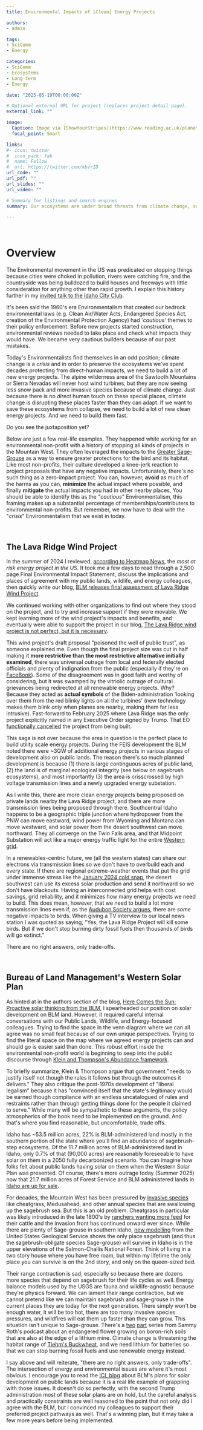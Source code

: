 ```yaml
---
title: Environmental Impacts of [Clean] Energy Projects

authors:
- admin

tags:
- SciComm
- Energy

categories:
- SciComm
- Ecosystems
- Long-term
- Energy

date: "2025-05-19T00:00:00Z"

# Optional external URL for project (replaces project detail page).
external_link: ""

image:
  Caption: Image via [ShowYourStripes](https://www.reading.ac.uk/planet/climate-resources/climate-stripes)
  focal_point: Smart

links:
#- icon: twitter
#  icon_pack: fab
#  name: Follow
#  url: https://twitter.com/kbvrID
url_code: ""
url_pdf: ""
url_slides: ""
url_video: ""

# Summary for listings and search engines
summary: Our ecosystems are under broad threats from climate change, so how should we deal with the acute physical impacts of new energy projects on the landscape?

---
```



<br>

# Overview

The Environmental movement in the US was predicated on stopping things because cities were choked in pollution, 
rivers were catching fire, and the countryside was being bulldozed to build houses and freeways with little 
consideration for anything other than rapid growth. I explain this history further in my [invited talk to the 
Idaho City Club](https://adriancgallo.com/project/clean_energy_future/). 

It's been said the 1960's era Environmentalism that created our bedrock environmental laws (e.g. Clean 
Air/Water Acts, Endangered Species Act, creation of the Environmental Protection Agency) had '*cautious*' themes 
to their policy enforcement. Before new projects started construction, environmental reviews needed to take place 
and check what impacts they would have. We became very cautious builders because of our past mistakes. 

Today's Environmentalists find themselves in an odd position; climate change is a *crisis* and in order to preserve 
the ecosystems we've spent decades protecting from direct-human impacts, we need to build a lot of new 
energy projects. The alpine wilderness area of the Sawtooth Mountains or Sierra Nevadas will never host wind turbines, but they are now seeing 
less snow pack and more invasive species because of climate change. Just because there is no *direct* human touch on these
special places, climate change is disrupting these places faster than they can adapt. If we want to save these ecosystems from
collapse, we need to build a lot of new clean energy projects. And we need to build them fast. 

Do you see the juxtaposition yet? 

Below are just a few real-life examples. They happened while working for an environmental non-profit with a history
of stopping all kinds of projects in the Mountain West. 
They often leveraged the impacts to the [Greater Sage-Grouse](https://www.audubon.org/field-guide/bird/greater-sage-grouse)
as a way to ensure greater protections for the bird and its habitat. 
Like most non-profits, their culture developed a knee-jerk reaction to project proposals that have any negative impacts. 
Unfortunately, there's no such thing as a zero-impact project. 
You can, however, **avoid** as much of the harms as you can, 
**minimize** the actual impact where possible, and finally **mitigate** the actual impacts you had in other nearby places, 
You should be able to identify this as the "*cautious*" Environmentalism, this framing makes up a substantial percentage 
of memberships/contributers to environmental non-profits. 
But remember, we now have to deal with the "*crisis*" Environmentalism that we exist in today. 


<Br>


## **The Lava Ridge Wind Project**
In the summer of 2024 I reviewed, [according to Heatmap News](https://heatmap.news/risk-index), 
the *most at risk energy project in the US*. It took me a few days to read through a 2,500 page Final Environmental 
Impact Statement, discuss the implications and places of agreement with my public lands, wildlife, and energy colleagues, 
then quickly write our blog, 
[BLM releases final assessment of Lava Ridge Wind Project](https://idahoconservation.org/blog/blm-releases-final-assessment-of-lava-ridge-wind-project/).

We continued working with other organizations to find out where they stood on the project, and to try and increase 
support if they were movable. We kept learning more of the wind project's impacts and benefits, 
and eventually were able to support the project in our blog, [The Lava Ridge wind project is not perfect, but it is necessary](https://idahoconservation.org/blog/the-lava-ridge-wind-project-is-not-perfect-but-it-is-necessary/).

This wind project's draft proposal "poisoned the well of public trust", as someone explained me. 
Even though the final project size was cut in half making it 
**more restrictive than the most restrictive alternative initially examined**, 
there was universal outrage from local and federally elected officials and plenty of indignation from the public 
(especially if they're on [FaceBook](https://www.facebook.com/groups/761309101717598/)). Some of the disagreement 
was in good faith and worthy of considering, but it was swamped by the vitriolic outrage of cultural 
grievances being redirected at all renewable energy projects. Why? Because they acted as **actual symbols** of 
the Biden-administration 'looking over them from the red blinky lights on all the turbines' (new 
technology makes them blink *only* when planes are nearby, making them far less intrusive). 
Fast-forward to February 2025 where Lava Ridge was the only project explicitly named in any Executive Order 
signed by Trump. That EO [functionally cancelled](https://idahocapitalsun.com/2025/01/22/president-trumps-executive-order-halts-lava-ridge-wind-project-in-idaho/) 
the project from being built.

This saga is not over because the area in question is the perfect place to build utility scale energy projects. During the FEIS
development the BLM noted there were ~3GW of additional energy projects in various stages of development also on public lands. The 
reason there's so much planned development is because (1) there is large continguous acres of public land, (2) the land is of marginal ecological integrity (see below 
on sagebrush ecosystems), and most importantly (3) the area is crisscrossed by high voltage transmission lines and a newly 
upgraded energy substation. 

As I write this, there are more clean energy projects being proposed on private lands nearby the Lava Ridge
project, and there are more transmission lines being proposed through there. Southcentral Idaho happens to be a geographic triple 
junction where hydropower from the PNW can move eastward, wind power from Wyoming and Montana can move westward, and solar power from the 
desert southwest can move northward. They all converge on the Twin Falls area, and that Midpoint Substation will act like a major 
energy traffic light for the entire [Western grid](https://en.wikipedia.org/wiki/Western_Interconnection). 

In a renewables-centric future, we (all the western states) can share our electrons via transmission lines so we don't have to overbuild each and every 
state. If there are regional extreme-weather events that put the grid under immense stress like the [January 2024 cold snap](https://nwenergy.org/featured/customer-side-resources-will-be-critical-as-rising-electricity-demand-extreme-weather-and-climate-change-impact-the-northwest-power-system/), 
the desert southwest can use its excess solar production and send it northward so we don't have blackouts. Having an interconnected
grid helps with cost savings, grid reliability, and it minimizes how many energy projects we need to build. This does mean, however, 
that we need to build a lot more transmission lines even if, as the [Audubon Society argues](https://media.audubon.org/2024-10/Final_BirdsAndTransmission_Audubon2024.pdf), 
there are *some* negative impacts to birds. When giving a TV interview to our local news station I was quoted as saying, "Yes, the 
Lava Ridge Project will kill some birds. But if we don't stop burning dirty fossil fuels then thousands of birds will go 
extinct."


There are no right answers, only trade-offs. 

<br> 

## **Bureau of Land Management's Western Solar Plan**

As hinted at in the authors section of the blog, [Here Comes the Sun: Proactive solar thinking from the BLM](https://idahoconservation.org/blog/here-comes-the-sun-proactive-solar-thinking-from-the-blm/), 
I spearheaded our position on solar development on BLM land. However, it required careful internal conversations with our Public Lands, 
Wildlife, and Energy-focused colleagues. Trying to find the space in the venn diagram where we can all agree was no small feat 
because of our own unique perspectives. Trying to find the literal space on the map where we agreed energy projects can and should go is easier said than done.
This robust effort inside the environmental non-profit world is beginning to seep into the public discourse 
through [Klein and Thompson's Abundance framework](https://podcasts.apple.com/us/podcast/the-ezra-klein-show/id1548604447?i=1000700245818). 

To briefly summarize, Klein & Thompson argue that government "needs to justify itself not though the rules it follows but through the outcomes it 
delivers." They also critique the post-1970s development of "liberal legalism" because it has "convinced itself that 
the state's legitimacy would be earned though compliance with an endless uncatalogued of rules and restraints rather than through getting 
things done for the people it claimed to serve." While many will be sympathetic to these arguments, the policy atmospherics of the book need to
be implemented on the ground. And that's where you find reasonable, but uncomfortable, trade offs. 

Idaho has ~53.5 million acres, 22% is BLM-administered land mostly in the southern portion of the state where you'll find an abundance of 
sagebrush-step ecosystems. Of the 11.7 million acres of BLM-administered land in Idaho, only 0.7% of that (90,000 acres) are reasonably 
foreseeable to have solar on them in a 2050 fully decarbonized scenario. You can imagine how folks felt about public lands having solar on them
when the Western Solar Plan was presented. Of course, there's more outrage today (Summer 2025) now that 21.7 million acres of Forest Service and BLM 
administered lands in [Idaho are up for sale](https://www.wilderness.org/articles/press-release/new-analysis-250-million-acres-eligible-sale-newly-updated-budget-rec-bill).

For decades, the Mountain West has been pressured by [invasive species](https://www.usgs.gov/centers/forest-and-rangeland-ecosystem-science-center/science/cheatgrass-and-medusahead) 
like cheatgrass, Medusahead, and other annual species that are swallowing up the sagebrush sea. But this is an old problem. 
Cheatgrass in particular was likely introduced in the late 1800's by 
[ranchers wanting more feed](https://www.blm.gov/sites/default/files/documents/files/Library_BLMResourceNote63.pdf) for their cattle and the 
invasion front has continued onward ever since. While there are plenty of Sage-grouse in southern Idaho, [new modelling](https://www.sciencedirect.com/science/article/pii/S1550742424001313?via%3Dihub) 
from the United States Geological Service shows the only place sagebrush (and thus the sagebrush-obligate species Sage-grouse) will survive in Idaho 
is in the upper elevations of the Salmon-Challis National Forest. Think of living in a two story house where you have free roam, but within my 
lifetime the only place you can survive is on the 2nd story, and only on the queen-sized bed. 

Their range contraction is sad, especially so  because there are dozens more species that depend on sagebrush for their life 
cycles as well. Energy balance models used by the USGS are fauna and wildlife-agnostic because they're physics forward. We can lament their range contraction, 
but we cannot pretend like we can maintain sagebrush and sage-grouse in the current places they are today for the next generation. 
There simply won't be enough water, it will be too hot, there are too many invasive species pressures, and wildfires will eat them up 
faster than they can grow. This situation isn't unique to Sage-grouse. There's a [two](https://boiling-point.simplecast.com/episodes/the-lithium-dilemma-at-rhyolite-ridge-part-1-qngbMeho) 
[part](https://boiling-point.simplecast.com/episodes/the-lithium-dilemma-at-rhyolite-ridge-part-2-zoDGJHah) series from 
Sammy Roth's podcast about an endangered flower growing on boron-rich soils that are also at the edge of a lithium mine. Climate 
change is threatening the habitat range of [Tiehm's Buckwheat](https://www.fws.gov/species/tiehms-buckwheat-eriogonum-tiehmii), 
and we need lithium for batteries so that we can stop burning fossil fuels and use renewable energy instead. 

I say above and will reiterate, "there are no right answers, only trade-offs". The intersection of energy and environmental issues are 
where it's most obvious. I encourage you to read the [ICL blog](https://idahoconservation.org/blog/here-comes-the-sun-proactive-solar-thinking-from-the-blm/) 
about BLM's plans for solar development on public lands because it is a real life example of grappling with those issues. It 
doesn't do so perfectly, with the second Trump administration most of these solar plans are on hold, but the careful analysis 
and practically constraints are well reasoned to the point that not only did I agree with the BLM, but I convinced my colleagues
to support their preferred project pathways as well. That's a winning plan, but it may take a few more years before being implemented. 
